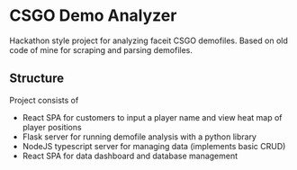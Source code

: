 # CSGO Demo Analyzer

Hackathon style project for analyzing faceit CSGO demofiles. Based on old code of mine for scraping and parsing demofiles.

## Structure

Project consists of
- React SPA for customers to input a player name and view heat map of player positions
- Flask server for running demofile analysis with a python library
- NodeJS typescript server for managing data (implements basic CRUD)
- React SPA for data dashboard and database management